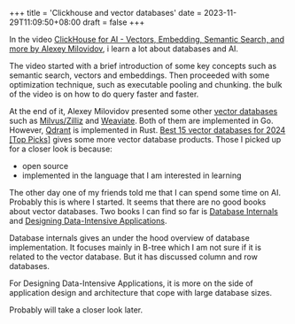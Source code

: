 +++
title = 'Clickhouse and vector databases'
date = 2023-11-29T11:09:50+08:00
draft = false
+++

In the video [ClickHouse for AI - Vectors, Embedding, Semantic Search, and more by Alexey Milovidov](https://www.youtube.com/watch?v=hGRNcftpqAk), i learn a lot about databases and AI.

The video started with a brief introduction of some key concepts such as semantic search, vectors and embeddings. Then proceeded with some optimization technique, such as executable pooling and chunking. 
the bulk of the video is on how to do query faster and faster. 

At the end of it, Alexey Milovidov presented some other [vector databases](https://en.wikipedia.org/wiki/Vector_database) such as [Milvus/Zilliz](https://github.com/milvus-io/milvus) and [Weaviate](https://github.com/weaviate/weaviate). Both of them are implemented in Go.  However, [Qdrant](https://github.com/qdrant/qdrant) is implemented in Rust. [Best 15 vector databases for 2024 \[Top Picks\]](https://lakefs.io/blog/12-vector-databases-2023/) gives some more vector database products. Those I picked up for a closer look is because:

- open source
- implemented in the language that I am interested in learning

The other day one of my friends told me that I can spend some time on AI. Probably this is where I started. It seems that there are no good books about vector databases. Two books I can find so far is [Database Internals](https://www.databass.dev/) and [Designing Data-Intensive Applications](https://www.amazon.com/Designing-Data-Intensive-Applications-Reliable-Maintainable/dp/1449373321). 

Database internals gives an under the hood overview of database implementation. It focuses mainly in B-tree which I am not sure if it is related to the vector database. But it has discussed column and row databases. 

For Designing Data-Intensive Applications, it is more on the side of application design and architecture that cope with large database sizes.

Probably will take a closer look later.